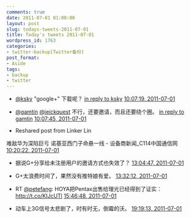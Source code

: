```yaml
---
comments: true
date: 2011-07-01 01:00:00
layout: post
slug: todays-tweets-2011-07-01
title: Today's tweets 2011-07-01
wordpress_id: 1763
categories:
- twitter-backup[Twitter备份]
post_format:
- Aside
tags:
- backup
- twitter
---
```





  * [@ksky](http://twitter.com/ksky) "google+" 下载呢？ [in reply to ksky](http://twitter.com/ksky/statuses/86608274010550272) [10:07:19, 2011-07-01](http://twitter.com/gfrog/statuses/86616844370317312)





  * [@gamtin](http://twitter.com/gamtin) [@jeickquest](http://twitter.com/jeickquest) 不行，还要邀请，而且还要绕个圈。 [in reply to gamtin](http://twitter.com/gamtin/statuses/86608517317926912) [10:07:45, 2011-07-01](http://twitter.com/gfrog/statuses/86616954751819776)





  * Reshared post from  Linker Lin



难敌华为深陷巨亏 诺基亚西门子命悬一线 - 设备商新闻_C114中国通信网 [10:20:22, 2011-07-01](http://twitter.com/gfrog/statuses/86620126203486208)





  * 据说G+分享给未注册用户的邀请方式也失效了？ [13:04:47, 2011-07-01](http://twitter.com/gfrog/statuses/86661505310916608)





  * G+太浪费时间了，果然没有推特娘有爱。 [13:32:12, 2011-07-01](http://twitter.com/gfrog/statuses/86668405393997824)





  * RT [@petefang](http://twitter.com/petefang): HOYA把Pentax出售给理光已经得到了证实：http://t.co/KIJcUTl [15:46:48, 2011-07-01](http://twitter.com/gfrog/statuses/86702278374993920)





  * 动车上3G信号太悲剧了，时有时无，倒霉的沃。 [19:19:13, 2011-07-01](http://twitter.com/gfrog/statuses/86755732069941248)




